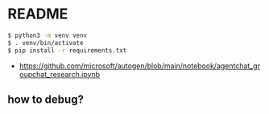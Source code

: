 # README

```bash
$ python3 -m venv venv
$ . venv/bin/activate
$ pip install -r requirements.txt
```

* https://github.com/microsoft/autogen/blob/main/notebook/agentchat_groupchat_research.ipynb

## how to debug?